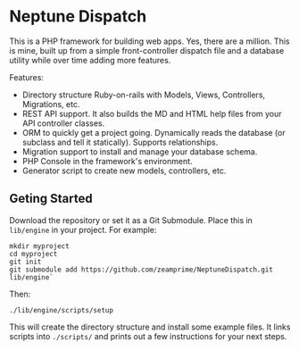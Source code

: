 # Neptune Dispatch

This is a PHP framework for building web apps. Yes, there are a million. This is mine, built up from a simple front-controller dispatch file and a database utility while over time adding more features.

Features:
- Directory structure Ruby-on-rails with Models, Views, Controllers, Migrations, etc.
- REST API support. It also builds the MD and HTML help files from your API controller classes.
- ORM to quickly get a project going. Dynamically reads the database (or subclass and tell it statically). Supports relationships.
- Migration support to install and manage your database schema.
- PHP Console in the framework's environment.
- Generator script to create new models, controllers, etc.

## Geting Started

Download the repository or set it as a Git Submodule. Place this in `lib/engine` in your project. For example:

    mkdir myproject
    cd myproject
    git init
    git submodule add https://github.com/zeamprime/NeptuneDispatch.git lib/engine`

Then:

`./lib/engine/scripts/setup`

This will create the directory structure and install some example files. It links scripts into `./scripts/` and prints out a few instructions for your next steps.

